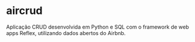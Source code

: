 # aircrud
Aplicação CRUD desenvolvida em Python e SQL com o framework de web apps Reflex, utilizando dados abertos do Airbnb. 
